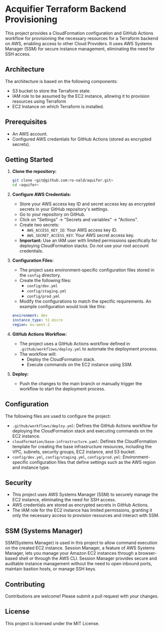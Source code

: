 # Acquifier Terraform Backend Provisioning

This project provides a CloudFormation configuration and GitHub Actions workflow for provisioning the necessary resources for a Terraform backend on AWS, enabling access to other Cloud Providers. It uses AWS Systems Manager (SSM) for secure instance management, eliminating the need for SSH access.

## Architecture

The architecture is based on the following components:
- S3 bucket to store the Terraform state.
- IAM role to be assumed by the EC2 instance, allowing it to provision resources using Terraform
- EC2 Instance on which Terraform is installed.

## Prerequisites

*   An AWS account.
*   Configured AWS credentials for GitHub Actions (stored as encrypted secrets).

## Getting Started

1.  **Clone the repository:**

    ```bash
    git clone <git@github.com:ro-nald/aquifer.git>
    cd <aquifer>
    ```

2.  **Configure AWS Credentials:**

    *   Store your AWS access key ID and secret access key as encrypted secrets in your GitHub repository's settings.
    *   Go to your repository on GitHub.
    *   Click on "Settings" -> "Secrets and variables" -> "Actions".
    *   Create two secrets:
        *   `AWS_ACCESS_KEY_ID`: Your AWS access key ID.
        *   `AWS_SECRET_ACCESS_KEY`: Your AWS secret access key.
    *   **Important:** Use an IAM user with limited permissions specifically for deploying CloudFormation stacks. Do *not* use your root account credentials.

3.  **Configuration Files:**

    *   The project uses environment-specific configuration files stored in the `config` directory.
    *   Create the following files:
        *   `config/dev.yml`
        *   `config/staging.yml`
        *   `config/prod.yml`
    *   Modify the configurations to match the specific requirements. An example configuration would look like this:
    ```yaml
    environment: dev
    instance_type: t2.micro
    region: eu-west-2
    ```

4.  **GitHub Actions Workflow:**

    *   The project uses a GitHub Actions workflow defined in `.github/workflows/deploy.yml` to automate the deployment process.
    *   The workflow will:
        *   Deploy the CloudFormation stack.
        *   Execute commands on the EC2 instance using SSM.

5.  **Deploy:**

    *   Push the changes to the main branch or manually trigger the workflow to start the deployment process.

## Configuration

The following files are used to configure the project:

*   `.github/workflows/deploy.yml`: Defines the GitHub Actions workflow for deploying the CloudFormation stack and executing commands on the EC2 instance.
*   `cloudformation/base-infrastructure.yaml`: Defines the CloudFormation template for creating the base infrastructure resources, including the VPC, subnets, security groups, EC2 instance, and S3 bucket.
*   `config/dev.yml`, `config/staging.yml`, `config/prod.yml`: Environment-specific configuration files that define settings such as the AWS region and instance type.

## Security

*   This project uses AWS Systems Manager (SSM) to securely manage the EC2 instance, eliminating the need for SSH access.
*   AWS credentials are stored as encrypted secrets in GitHub Actions.
*   The IAM role for the EC2 instance has limited permissions, granting it only the necessary access to provision resources and interact with SSM.

## SSM (Systems Manager)
SSM(Systems Manager) is used in this project to allow command execution on the created EC2 instance.
Session Manager, a feature of AWS Systems Manager, lets you manage your Amazon EC2 instances through a browser-based shell or through the AWS CLI. Session Manager provides secure and auditable instance management without the need to open inbound ports, maintain bastion hosts, or manage SSH keys.

## Contributing

Contributions are welcome! Please submit a pull request with your changes.

## License

This project is licensed under the MIT License.
